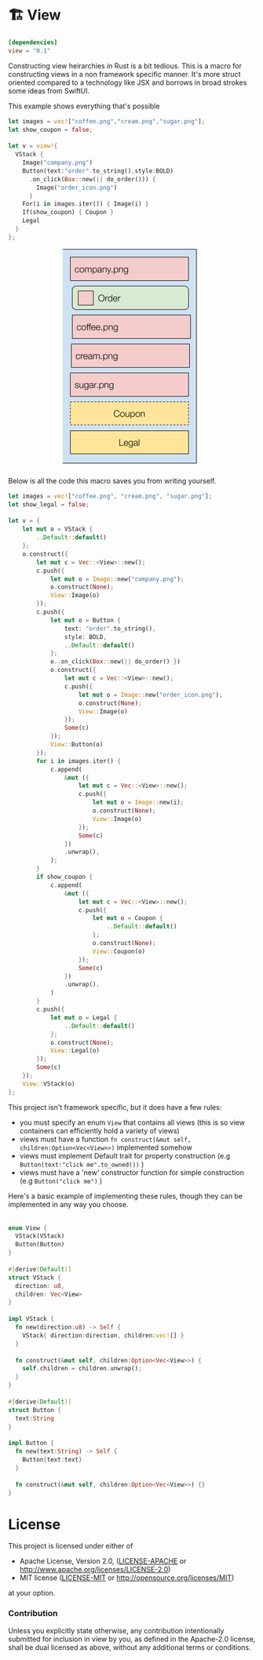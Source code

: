 # 🏗️ View

```toml
[dependencies]
view = "0.1"
```
Constructing view heirarchies in Rust is a bit tedious. This is a macro for constructing views in a non framework specific manner. It's more struct oriented compared to a technology like JSX and borrows in broad strokes some ideas from SwiftUI.

This example shows everything that's possible
```rust
let images = vec!["coffee.png","cream.png","sugar.png"];
let show_coupon = false;
​
let v = view!{
  VStack {
    Image("company.png") 
    Button(text:"order".to_string(),style:BOLD)
      .on_click(Box::new(|| do_order())) { 
        Image("order_icon.png") 
      }
    For(i in images.iter()) { Image(i) }
    If(show_coupon) { Coupon }
    Legal
  }
};
```

<p align="center">
<img src="ui.png" float=right>
</p>

Below is all the code this macro saves you from writing yourself.

```rust
let images = vec!["coffee.png", "cream.png", "sugar.png"];
let show_legal = false;

let v = {
    let mut o = VStack {
        ..Default::default()
    };
    o.construct({
        let mut c = Vec::<View>::new();
        c.push({
            let mut o = Image::new("company.png");
            o.construct(None);
            View::Image(o)
        });
        c.push({
            let mut o = Button {
                text: "order".to_string(),
                style: BOLD,
                ..Default::default()
            };
            o..on_click(Box::new(|| do_order() })
            o.construct({
                let mut c = Vec::<View>::new();
                c.push({
                    let mut o = Image::new("order_icon.png");
                    o.construct(None);
                    View::Image(o)
                });
                Some(c)
            });
            View::Button(o)
        });
        for i in images.iter() {
            c.append(
                &mut ({
                    let mut c = Vec::<View>::new();
                    c.push({
                        let mut o = Image::new(i);
                        o.construct(None);
                        View::Image(o)
                    });
                    Some(c)
                })
                .unwrap(),
            );
        }
        if show_coupon {
            c.append(
                &mut ({
                    let mut c = Vec::<View>::new();
                    c.push({
                        let mut o = Coupon {
                            ..Default::default()
                        };
                        o.construct(None);
                        View::Coupon(o)
                    });
                    Some(c)
                })
                .unwrap(),
            )
        }
        c.push({
            let mut o = Legal {
                ..Default::default()
            };
            o.construct(None);
            View::Legal(o)
        });
        Some(c)
    });
    View::VStack(o)
};
```

This project isn't framework specific, but it does have a few rules:
* you must specify an enum `View` that contains all views (this is so view containers can efficiently hold a variety of views)
* views must have a function `fn construct(&mut self, children:Option<Vec<View>>)` implemented somehow
* views must implement Default trait for property construction (e.g `Button(text:"click me".to_owned())` )
* views must have a 'new' constructor function for simple construction (e.g `Button("click me")` )

Here's a basic example of implementing these rules, though they can be implemented in any way you choose.

```rust

enum View {
  VStack(VStack)
  Button(Button)
}

#[derive(Default)]
struct VStack {
  direction: u8,
  children: Vec<View>
}

impl VStack {
  fn new(direction:u8) -> Self {
    VStack{ direction:direction, children:vec![] }
  }
  
  fn construct(&mut self, children:Option<Vec<View>>) { 
    self.children = children.unwrap();
  }
}

#[derive(Default)]
struct Button {
  text:String
}

impl Button {
  fn new(text:String) -> Self {
    Button{text:text}
  }
  
  fn construct(&mut self, children:Option<Vec<View>>) {}
}
```

# License

This project is licensed under either of

 * Apache License, Version 2.0, ([LICENSE-APACHE](LICENSE-APACHE) or
   http://www.apache.org/licenses/LICENSE-2.0)
 * MIT license ([LICENSE-MIT](LICENSE-MIT) or
   http://opensource.org/licenses/MIT)

at your option.

### Contribution

Unless you explicitly state otherwise, any contribution intentionally submitted
for inclusion in view by you, as defined in the Apache-2.0 license, shall be
dual licensed as above, without any additional terms or conditions.
